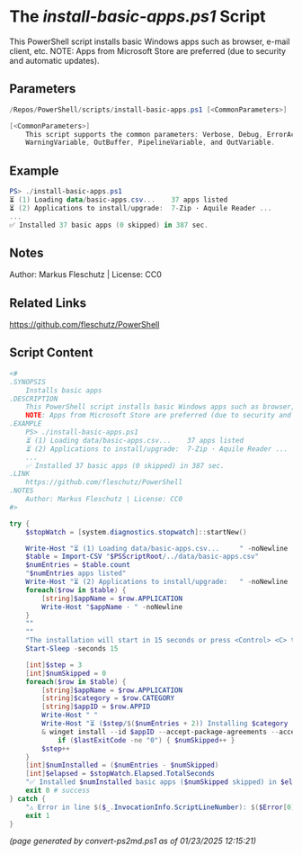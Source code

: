 The *install-basic-apps.ps1* Script
===========================

This PowerShell script installs basic Windows apps such as browser, e-mail client, etc.
NOTE: Apps from Microsoft Store are preferred (due to security and automatic updates).

Parameters
----------
```powershell
/Repos/PowerShell/scripts/install-basic-apps.ps1 [<CommonParameters>]

[<CommonParameters>]
    This script supports the common parameters: Verbose, Debug, ErrorAction, ErrorVariable, WarningAction, 
    WarningVariable, OutBuffer, PipelineVariable, and OutVariable.
```

Example
-------
```powershell
PS> ./install-basic-apps.ps1
⏳ (1) Loading data/basic-apps.csv...    37 apps listed
⏳ (2) Applications to install/upgrade:  7-Zip · Aquile Reader ...
...
✅ Installed 37 basic apps (0 skipped) in 387 sec.

```

Notes
-----
Author: Markus Fleschutz | License: CC0

Related Links
-------------
https://github.com/fleschutz/PowerShell

Script Content
--------------
```powershell
<#
.SYNOPSIS
	Installs basic apps
.DESCRIPTION
	This PowerShell script installs basic Windows apps such as browser, e-mail client, etc.
	NOTE: Apps from Microsoft Store are preferred (due to security and automatic updates). 
.EXAMPLE
	PS> ./install-basic-apps.ps1
	⏳ (1) Loading data/basic-apps.csv...    37 apps listed
	⏳ (2) Applications to install/upgrade:  7-Zip · Aquile Reader ...
	...
	✅ Installed 37 basic apps (0 skipped) in 387 sec.
.LINK
	https://github.com/fleschutz/PowerShell
.NOTES
	Author: Markus Fleschutz | License: CC0
#>

try {
	$stopWatch = [system.diagnostics.stopwatch]::startNew()

	Write-Host "⏳ (1) Loading data/basic-apps.csv...     " -noNewline
	$table = Import-CSV "$PSScriptRoot/../data/basic-apps.csv"
	$numEntries = $table.count
	"$numEntries apps listed"
	Write-Host "⏳ (2) Applications to install/upgrade:   " -noNewline
	foreach($row in $table) {
		[string]$appName = $row.APPLICATION
		Write-Host "$appName · " -noNewline
	}
	""
	""
	"The installation will start in 15 seconds or press <Control> <C> to abort..."
	Start-Sleep -seconds 15

	[int]$step = 3
	[int]$numSkipped = 0
	foreach($row in $table) {
		[string]$appName = $row.APPLICATION
		[string]$category = $row.CATEGORY
		[string]$appID = $row.APPID
		Write-Host " "
		Write-Host "⏳ ($step/$($numEntries + 2)) Installing $category '$appName'..."
		& winget install --id $appID --accept-package-agreements --accept-source-agreements
        	if ($lastExitCode -ne "0") { $numSkipped++ }
		$step++
	}
	[int]$numInstalled = ($numEntries - $numSkipped)
	[int]$elapsed = $stopWatch.Elapsed.TotalSeconds
	"✅ Installed $numInstalled basic apps ($numSkipped skipped) in $elapsed sec."
	exit 0 # success
} catch {
	"⚠️ Error in line $($_.InvocationInfo.ScriptLineNumber): $($Error[0])"
	exit 1
}
```

*(page generated by convert-ps2md.ps1 as of 01/23/2025 12:15:21)*

